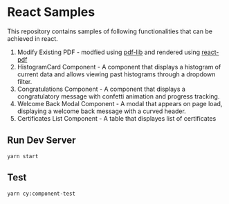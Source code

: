 # React Samples

This repository contains samples of following functionalities that can be achieved in react.

1. Modify Existing PDF - modfied using [pdf-lib](https://pdf-lib.js.org/) and rendered using [react-pdf](https://github.com/wojtekmaj/react-pdf)
2. HistogramCard Component - A component that displays a histogram of current data and allows viewing past histograms through a dropdown filter.
3. Congratulations Component - A component that displays a congratulatory message with confetti animation and progress tracking.
4. Welcome Back Modal Component - A modal that appears on page load, displaying a welcome back message with a curved header.
5. Certificates List Component - A table that displayes list of certificates


## Run Dev Server
```
yarn start
```

## Test

```
yarn cy:component-test
```